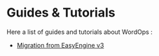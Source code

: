 # Guides & Tutorials

Here a list of guides and tutorials about WordOps :

- [Migration from EasyEngine v3](migration-from-easyengine.md)